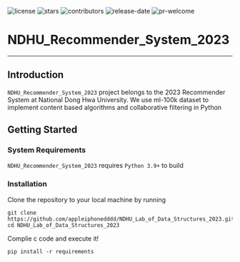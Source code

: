 ![license](https://img.shields.io/github/license/DVLab-NTU/qsyn?style=plastic)
![stars](https://img.shields.io/github/stars/DVLab-NTU/qsyn?style=plastic)
![contributors](https://img.shields.io/github/contributors/DVLab-NTU/qsyn?style=plastic)
![release-date](https://img.shields.io/github/release-date-pre/DVLab-NTU/qsyn?style=plastic)
![pr-welcome](https://img.shields.io/badge/PRs-welcome-green?style=plastic)

# NDHU_Recommender_System_2023

---

## Introduction
`NDHU_Recommender_System_2023` project belongs to the 2023 Recommender System at National Dong Hwa University. We use ml-100k dataset to implement content based algorithms and collaborative filtering in Python

## Getting Started

### System Requirements

`NDHU_Recommender_System_2023` requires `Python 3.9+` to build

### Installation

Clone the repository to your local machine by running

```shell!
git clone https://github.com/appleiphonedddd/NDHU_Lab_of_Data_Structures_2023.git
cd NDHU_Lab_of_Data_Structures_2023
```
Complie c code and execute it!

```shell!
pip install -r requirements
```
